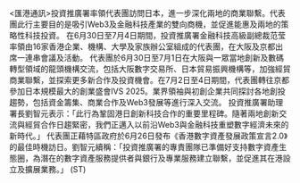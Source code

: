 <匯港通訊>    ​投資推廣署率領代表團訪問日本，進一步深化兩地的商業聯繫。代表團此行主要目的是吸引Web3及金融科技產業的雙向商機，並促進能惠及兩地的策略性科技投資。 在6月30日至7月4日期間，投資推廣署金融科技高級副總裁范莹率領由16家香港企業、機構、大學及家族辦公室組成的代表團，在大阪及京都出席一連串會議及活動。 代表團於6月30日至7月1日在大阪與一眾當地創新及數碼轉型領域的龍頭機構交流，包括大阪數字交易所、日本貿易振興機構等，加強經貿商業聯繫，並探索更多新合作及投資機會。在7月2日至4日期間，代表團轉往京都參加日本規模最大的創業盛會IVS 2025。業界領袖與初創企業共同探討各地創投趨勢，包括資金籌集、商業合作及Web3發展等進行深入交流。 投資推廣署助理署長劉智元表示：「此行為鞏固港日創新科技合作的重要里程碑。隨著兩地創新交流與經貿合作日趨緊密，我們正邁入以前沿Web3與金融科技重塑數字經濟未來的新時代。」 代表團正藉特區政府於6月26日發布《香港數字資產發展政策宣言2.0》的最佳時機訪日。劉智元續稱：「投資推廣署的專責團隊已準備好支持數字資產生態圈，為潛在的數字資產服務提供者與銀行及專業服務建立聯繫，並促進其在港設立及擴展業務。」 (ST)